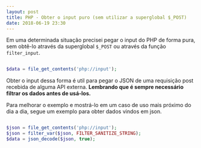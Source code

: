 ```yaml
---
layout: post
title: PHP - Obter o input puro (sem utilizar a superglobal $_POST)
date: 2018-06-19 23:30
---
```


Em uma determinada situação precisei pegar o input do PHP de forma pura, sem obtê-lo através da superglobal `$_POST` ou através da função `filter_input`.

```php

$data = file_get_contents('php://input');

```

Obter o input dessa forma é util para pegar o JSON de uma requisição post recebida de alguma API externa. **Lembrando que é sempre necessário filtrar os dados antes de usá-los.**

Para melhorar o exemplo e mostrá-lo em um caso de uso mais próximo do dia a dia, segue um exemplo para obter dados vindos em json.

```php

$json = file_get_contents('php://input');
$json = filter_var($json, FILTER_SANITIZE_STRING);
$data = json_decode($json, true);

```
